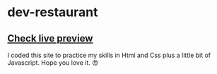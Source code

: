 # dev-restaurant

## [Check live preview](https://dev-restaurant.netlify.app/)
 I coded this site to practice my skills in Html and Css plus a little bit of Javascript. Hope you love it. 😍
